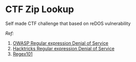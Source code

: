 # CTF Zip Lookup
Self made CTF challenge that based on reDOS vulnerability

*Ref:*
1. [OWASP Regular expression Denial of Service](https://owasp.org/www-community/attacks/Regular_expression_Denial_of_Service_-_ReDoS)
2. [Hacktricks Regular expression Denial of Service](https://book.hacktricks.xyz/pentesting-web/regular-expression-denial-of-service-redos)
3. [Regex101](https://regex101.com/)

